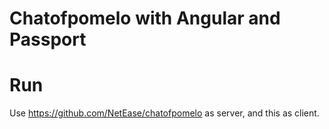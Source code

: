 Chatofpomelo with Angular and Passport
==========

Run
=====

Use <https://github.com/NetEase/chatofpomelo> as server, and this as client.
